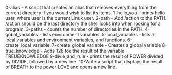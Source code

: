 0-alias - A script that creates an alias that removes everything from the current directory if you would wish to list its items.
1-hello_you - prints hello user, where user is the current Linux user.
2-path - Add /action to the PATH. /action should be the last directory the shell looks into when looking for a program.
3-paths - counts the number of directories in the PATH.
4-gobal_variables -  lists environment variables.
5-local_variables - lists all local variables and environment variables, and functions.
6-create_local_variable.
7-create_global_variable - Creates a global variable
8-true_knowledge - Adds 128 toe the result of the variable TREUEKNOWLEDGE
9-divie_and_rule - prints the result of POWER divided by DIVIDE, followed by a new line.
10-Write a script that displays the result of BREATH to the power LOVE and opens a new line.

